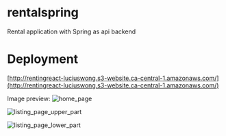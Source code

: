 # rentalspring
Rental application with Spring as api backend

# Deployment
[http://rentingreact-luciuswong.s3-website.ca-central-1.amazonaws.com/](http://rentingreact-luciuswong.s3-website.ca-central-1.amazonaws.com/)

Image preview:
![home_page](https://elasticbeanstalk-ca-central-1-483230841732.s3.ca-central-1.amazonaws.com/screenshot1.PNG)

![listing_page_upper_part](https://elasticbeanstalk-ca-central-1-483230841732.s3.ca-central-1.amazonaws.com/screenshot2.PNG)

![listing_page_lower_part](https://elasticbeanstalk-ca-central-1-483230841732.s3.ca-central-1.amazonaws.com/screenshot3.PNG)
